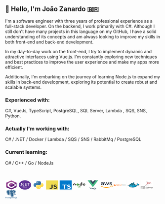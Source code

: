 ## 👋 Hello, I'm João Zanardo 🇧🇷 
I'm a software engineer with three years of professional experience as a full-stack developer. On the backend, I work primarily with C#. Although I still don't have many projects in this language on my GitHub, I have a solid understanding of its concepts and am always looking to improve my skills in both front-end and back-end development.

In my day-to-day work on the front-end, I try to implement dynamic and attractive interfaces using Vue.js. I'm constantly exploring new techniques and best practices to improve the user experience and make my apps more efficient.

Additionally, I'm embarking on the journey of learning Node.js to expand my skills in back-end development, exploring its potential to create robust and scalable systems.

### Experienced with:
C#, VueJs, TypeScript, PostgreSQL, SQL Server, Lambda , SQS, SNS, Python.
### Actually I'm working with: 
C# / .NET  / Docker / Lambda / SQS / SNS /  RabbitMq /  PostgreSQL

### Current learning: 
C# / C++ / Go / NodeJs 

<br />

<div style="display: inline_block"><br>
  <img align="center" alt="Zanardo-Csharp" height="30" width="40" src="https://raw.githubusercontent.com/devicons/devicon/6910f0503efdd315c8f9b858234310c06e04d9c0/icons/csharp/csharp-original.svg">
  <img align="center" alt="Zanardo-dotNet" height="30" width="40" src="https://raw.githubusercontent.com/devicons/devicon/6910f0503efdd315c8f9b858234310c06e04d9c0/icons/dotnetcore/dotnetcore-original.svg">
  <img align="center" alt="Zanardo-Python" height="30" width="40" src="https://raw.githubusercontent.com/devicons/devicon/00f02ef57fb7601fd1ddcc2fe6fe670fef3ae3e4/icons/python/python-original.svg">
  <img align="center" alt="Zanardo-Js" height="30" width="40" src="https://raw.githubusercontent.com/devicons/devicon/6910f0503efdd315c8f9b858234310c06e04d9c0/icons/javascript/javascript-original.svg">
  <img align="center" alt="Zanardo-Ts" height="30" width="40" src="https://raw.githubusercontent.com/devicons/devicon/6910f0503efdd315c8f9b858234310c06e04d9c0/icons/typescript/typescript-original.svg">
  <img align="center" alt="Zanardo-Node" height="30" width="40" src="https://raw.githubusercontent.com/devicons/devicon/6910f0503efdd315c8f9b858234310c06e04d9c0/icons/nodejs/nodejs-original-wordmark.svg">
  <img align="center" alt="Zanardo-Vue" height="30" width="40" src="https://raw.githubusercontent.com/devicons/devicon/6910f0503efdd315c8f9b858234310c06e04d9c0/icons/vuejs/vuejs-original-wordmark.svg">
  <img align="center" alt="Zanardo-Aws" height="30" width="40" src="https://raw.githubusercontent.com/devicons/devicon/6910f0503efdd315c8f9b858234310c06e04d9c0/icons/amazonwebservices/amazonwebservices-original-wordmark.svg">
  <img align="center" alt="Zanardo-Rabbit" height="30" width="40" src="https://raw.githubusercontent.com/devicons/devicon/6910f0503efdd315c8f9b858234310c06e04d9c0/icons/rabbitmq/rabbitmq-original-wordmark.svg">
  <img align="center" alt="Zanardo-Docker" height="30" width="40" src="https://raw.githubusercontent.com/devicons/devicon/6910f0503efdd315c8f9b858234310c06e04d9c0/icons/docker/docker-original.svg">
  <img align="center" alt="Zanardo-SqlServer" height="30" width="40" src="https://raw.githubusercontent.com/devicons/devicon/6910f0503efdd315c8f9b858234310c06e04d9c0/icons/microsoftsqlserver/microsoftsqlserver-original-wordmark.svg">
  <img align="center" alt="Zanardo-postgresql" height="30" width="40" src="https://raw.githubusercontent.com/devicons/devicon/6910f0503efdd315c8f9b858234310c06e04d9c0/icons/postgresql/postgresql-plain-wordmark.svg">
<!-- ![](https://komarev.com/ghpvc/?username=jozanardo&color=79b8ff) -->
</div>
 
##


<!--
**jozanardo/jozanardo** is a ✨ _special_ ✨ repository because its `README.md` (this file) appears on your GitHub profile.

Here are some ideas to get you started:

- 🔭 I’m currently working on ...
- 🌱 I’m currently learning ...
- 👯 I’m looking to collaborate on ...
- 🤔 I’m looking for help with ...
- 💬 Ask me about ...
- 📫 How to reach me: ...
- 😄 Pronouns: ...
- ⚡ Fun fact: ...
-->
